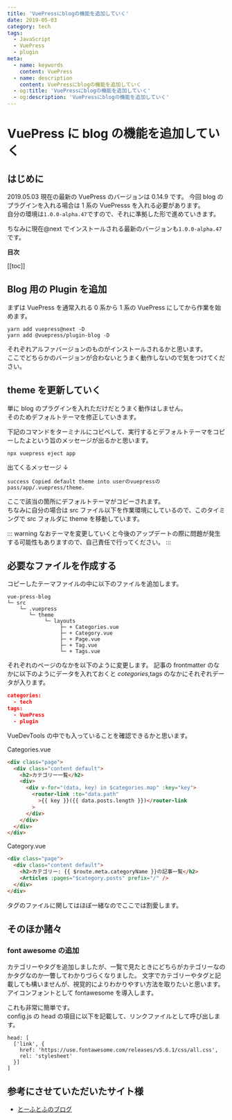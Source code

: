 ```yaml
---
title: 'VuePressにblogの機能を追加していく'
date: 2019-05-03
category: tech
tags:
  - JavaScript
  - VuePress
  - plugin
meta:
  - name: keywords
    content: VuePress
  - name: description
    content: VuePressにblogの機能を追加していく
  - og:title: 'VuePressにblogの機能を追加していく'
  - og:description: 'VuePressにblogの機能を追加していく'
---
```


# VuePress に blog の機能を追加していく

## はじめに

2019.05.03 現在の最新の VuePress のバージョンは 0.14.9 です。
今回 blog のプラグインを入れる場合は 1 系の VuePresss を入れる必要があります。  
自分の環境は`1.0.0-alpha.47`ですので、それに準拠した形で進めていきます。

ちなみに現在@next でインストールされる最新のバージョンも`1.0.0-alpha.47`です。

**目次**

[[toc]]

## Blog 用の Plugin を追加

まずは VuePress を通常入れる 0 系から 1 系の VuePress にしてから作業を始めます。

```
yarn add vuepress@next -D
yarn add @vuepress/plugin-blog -D
```

それぞれアルファバージョンのものがインストールされるかと思います。  
ここでどちらかのバージョンが合わないとうまく動作しないので気をつけてください。

## theme を更新していく

単に blog のプラグインを入れただけだとうまく動作はしません。  
そのためデフォルトテーマを修正していきます。

下記のコマンドをターミナルにコピペして、実行するとデフォルトテーマをコピーしたよという旨のメッセージが出るかと思います。

```
npx vuepress eject app
```

出てくるメッセージ ↓

```
success Copied default theme into userのvuepressのpass/app/.vuepress/theme.
```

ここで該当の箇所にデフォルトテーマがコピーされます。  
ちなみに自分の場合は src ファイル以下を作業環境にしているので、このタイミングで src フォルダに theme を移動しています。

::: warning
なおテーマを変更していくと今後のアップデートの際に問題が発生する可能性もありますので、自己責任で行ってください。
:::

## 必要なファイルを作成する

コピーしたテーマファイルの中に以下のファイルを追加します。

```
vue-press-blog
└─ src
    └─ .vuepress
       └─ theme
            └─ layouts
                 ├─ + Categories.vue
                 ├─ + Category.vue
                 ├─ + Page.vue
                 ├─ + Tag.vue
                 └─ + Tags.vue
```

それぞれのページのなかを以下のように変更します。
記事の frontmatter のなかに以下のようにデータを入れておくと
$cotegories,$tags のなかにそれぞれデータが入ります。

```json
categories:
  - tech
tags:
  - VuePress
  - plugin
```

VueDevTools の中でも入っていることを確認できるかと思います。

Categories.vue

```html
<div class="page">
  <div class="content default">
    <h2>カテゴリー一覧</h2>
    <div>
      <div v-for="(data, key) in $categories.map" :key="key">
        <router-link :to="data.path"
          >{{ key }}({{ data.posts.length }})</router-link
        >
      </div>
    </div>
  </div>
</div>
```

Category.vue

```html
<div class="page">
  <div class="content default">
    <h2>カテゴリー: {{ $route.meta.categoryName }}の記事一覧</h2>
    <Articles :pages="$category.posts" prefix="/" />
  </div>
</div>
```

タグのファイルに関してはほぼ一緒なのでここでは割愛します。

## そのほか諸々

### font awesome の追加

カテゴリーやタグを追加しましたが、一覧で見たときにどちらがカテゴリーなのかタグなのか一瞥してわかりづらくなりました。
文字でカテゴリーやタグと記載しても構いませんが、視覚的によりわかりやすい方法を取りたいと思います。
アイコンフォントとして fontawesome を導入します。

これも非常に簡単です。  
config.js の head の項目に以下を記載して、リンクファイルとして呼び出します。

```
head: [
  ['link', {
    href: 'https://use.fontawesome.com/releases/v5.6.1/css/all.css',
    rel: 'stylesheet'
  }]
]
```

## 参考にさせていただいたサイト様

- [とーふとふのブログ](https://to-hutohu.com/)
